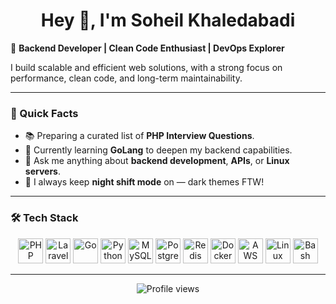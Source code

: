 <h1 align="center">Hey 👋, I'm Soheil Khaledabadi</h1>

🎯 **Backend Developer | Clean Code Enthusiast | DevOps Explorer**

I build scalable and efficient web solutions, with a strong focus on performance, clean code, and long-term maintainability.

---

### 🚀 Quick Facts

- 📚 Preparing a curated list of **PHP Interview Questions**.
- 🧠 Currently learning **GoLang** to deepen my backend capabilities.
- 💬 Ask me anything about **backend development**, **APIs**, or **Linux servers**.
- 🌙 I always keep **night shift mode** on — dark themes FTW!

---

### 🛠️ Tech Stack

<div align="center">
  <img src="https://profilinator.rishav.dev/skills-assets/php-original.svg" alt="PHP" height="40" />
  <img src="https://profilinator.rishav.dev/skills-assets/laravel-plain-wordmark.svg" alt="Laravel" height="40" />
  <img src="https://profilinator.rishav.dev/skills-assets/go-original.svg" alt="Go" height="40" />
  <img src="https://profilinator.rishav.dev/skills-assets/python-original.svg" alt="Python" height="40" />
  <img src="https://profilinator.rishav.dev/skills-assets/mysql-original-wordmark.svg" alt="MySQL" height="40" />
  <img src="https://profilinator.rishav.dev/skills-assets/postgresql-original-wordmark.svg" alt="PostgreSQL" height="40" />
  <img src="https://profilinator.rishav.dev/skills-assets/redis-original-wordmark.svg" alt="Redis" height="40" />
  <img src="https://profilinator.rishav.dev/skills-assets/docker-original-wordmark.svg" alt="Docker" height="40" />
  <img src="https://profilinator.rishav.dev/skills-assets/amazonwebservices-original-wordmark.svg" alt="AWS" height="40" />
  <img src="https://profilinator.rishav.dev/skills-assets/linux-original.svg" alt="Linux" height="40" />
  <img src="https://profilinator.rishav.dev/skills-assets/gnu_bash-icon.svg" alt="Bash" height="40" />
</div>

---

<p align="center">
  <img src="https://komarev.com/ghpvc/?username=soheilkhaledabdi&style=flat-square" alt="Profile views" />
</p>
